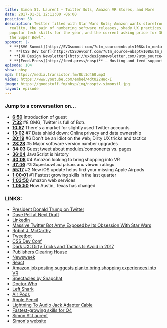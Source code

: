 ```yaml
---
title: Simon St. Laurent — Twitter Bots, Amazon VR Stores, and More
date: 2017-01-31 12:11:00 -06:00
position: 50
description: Twitter filled with Star Wars Bots; Amazon wants storefronts in virtual
  reality, the pain of numbering software releases, shady UX practices, and the most
  popular tech skills for the year, and the current asking price for 30 seconds of
  the Super Bowl™.
sponsor: |-
  * **[SVG Summit](http://SVGsummit.com/?utm_source=nbsptv108&utm_medium=podcast&utm_campaign=svgsummit2017)** — A full-day, virtual UX design conference on SVG that you can attend online on February 15th. Free recordings with registration at [SVG Summit](http://svgsummit.com/?utm_source=nbsptv107&utm_medium=podcast&utm_campaign=svgsummit2017). Use discount code `NONBREAKINGSPACESHOW` for 20% off.
  *  **[CSS Dev Conf](http://CSSDevConf.com/?utm_source=nbsptv108&utm_medium=podcast&utm_campaign=cssdevconf2017)** — Conference dedicated to CSS and its super friend technologies like JavaScript, Sass, NPM, and more. A limited supply of Early Bird Tickets go on sale soon. [Register now!](http://CSSDevConf.com/?utm_source=nbsptv108&utm_medium=podcast&utm_campaign=cssdevconf2017)
  * **[UX Design Newsletter](http://uxdesignnewsletter.com/?utm_source=nbsptv108&utm_medium=podcast&utm_campaign=uxdesignnewsletter)** — A weekly free newsletter containing a collection of tutorials, articles, and videos about frontend design and development, plus tips on how to bring better engagement to the multi-device world curated by Christopher Schmitt.
  * **[Feed.Press](http://feed.press/nbsp)** — Hosting and feed support provided by Feed.Press. [Sign-up today](http://feed.press/nbsp) and try FeedPress on a 14-day trial (no contracts or commitments). Use promo code `NBSP` during checkout to get 10% off your first year.
episode: 104
show: nbsp
mp3: https://media.transistor.fm/8b11d460.mp3
video: https://www.youtube.com/embed/4dtU22Huq-I
image: https://goodstuff.fm/nbsp/img/nbsptv-simonstl.jpg
layout: episode
---
```


### Jump to a conversation on...


* **[6:50](#t=6:50)** Introduction of guest
* **[7:32](#t=7:32)** #8 OMG, Twitter is full of Bots
* **[10:57](#t=10:57)** There's a market for slightly used Twitter accounts
* **[13:02](#t=13:02)** #7 Data shield down: Online privacy and data ownership
* **[20:19](#t=20:19)** #6 Don't be an idiot on the web; Dirty UX tricks and tactics
* **[28:28](#t=28:28)** #5 Major software version number upgrades
* **[34:03](#t=34:03)** Guest tweet about modules/components vs. pages
* **[36:04](#t=36:04)** JavaScript is history
* **[40:08](#t=40:08)** #4 Amazon looking to bring shopping into VR
* **[47:46](#t=47:46)** #3 Superbowl ad prices and viewer ratings
* **[55:17](#t=55:17)** #2 New iOS update helps find your missing Apple Airpods
* **[1:00:01](#t=1:00:01)** #1 Fastest growing skills in the last quarter
* **[1:03:50](#t=1:03:50)** Amazon web services
* **[1:05:50](#t=1:05:50)** How Austin, Texas has changed


### LINKS:

* [President Donald Trump on Twitter](https://www.twitter.com/realDonaldTrump)
* [Dave Pell at Next Draft](http://nextdraft.com/current/)
* [LinkedIn](https://www.linkedin.com)
* [Massive Twitter Bot Army Exposed by Its Obsession With Star Wars](https://arxiv.org/pdf/1701.02405v1.pdf)
* [Robot J. McCarthy](https://www.twitter.com/redscarebot)
* [Tweetbot](https://tapbots.com/tweetbot/)
* [CSS Dev Conf](http://cssdevconf.com/)
* [Dark UX: Dirty Tricks and Tactics to Avoid in 2017](https://www.sitepoint.com/dark-ux-dirty-tricks-and-tactics-to-avoid-in-2017/)
* [Publishers Clearing House](https://en.wikipedia.org/wiki/Publishers_Clearing_House)
* [Newsweek](http://www.newsweek.com)
* [React](https://code.facebook.com/projects/176988925806765/react/)
* [Amazon job posting suggests plan to bring shopping experiences into VR](https://techcrunch.com/2017/01/19/amazon-job-posting-suggests-plans-to-bring-shopping-experiences-into-vr/)
* [Spectacles by Snapchat](https://www.spectacles.com)
* [Doctor Who](http://www.bbcamerica.com/shows/doctor-who)
* [Left Shark](http://wikipedia.org/wiki/Left_Shark)
* [Air Pods](http://www.apple.com/airpods/)
* [Apple Pencil](http://www.apple.com/apple-pencil/)
* [Lightning To Audio Jack Adapter Cable](http://www.banggood.com/USAMS-US-SJ102-Lightning-To-DC-3_5mm-Audio-Jack-Adapter-Cable-For-iPhone-77-Plus-iPhone-66s-Plus-p-1112075.html)
* [Fastest-growing skills for Q4](https://www.upwork.com/press/2017/01/26/upwork-reveals-fastest-growing-skills-q4-natural-language-processing-tech-skills-top-list/)
* [Simon St.Laurent](http://twitter.com/simonstl)
* [Simon's website](http://simonstl.com)
